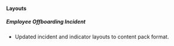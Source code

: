 
#### Layouts
##### Employee Offboarding Incident
 - Updated incident and indicator layouts to content pack format.